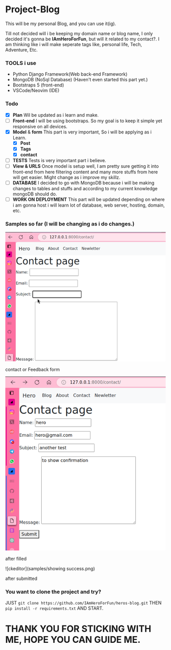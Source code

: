 # Project-Blog

<p>This will be my personal Blog, and you can use it(ig).</p>

<p>Till not decided will i be keeping my domain name or blog name, I only decided it's gonna be <b>IAmHeroForFun</b>, but will it related to my contact?. I am thinking like i will make seperate tags like, personal life, Tech, Adventure, Etc.</p>

### TOOLS i use
- Python Django Framework(Web back-end Framework)
- MongoDB (NoSql Database) (Haven't even started this part yet.)
- Bootstraps 5 (front-end)
- VSCode/Neovim (IDE)

### Todo
- [x] **Plan** Wil be updated as i learn and make.
- [ ] **Front-end** I will be using bootstraps. So my goal is to keep it simple yet responsive on all devices. 
- [x] **Model** & **form** This part is very important, So i will be applying as i Learn.
    - [x] **Post** 
    - [x] **Tags**
    - [x] **contact**
- [ ] **TESTS** Tests is very important part i believe.
- [ ] **View & URLS** Once model is setup well, I am pretty sure getting it into front-end from here filtering content and many more stuffs from here will get easier. Might change as i improve my skillz.
- [ ] **DATABASE** I decided to go with MongoDB because i will be making changes to tables and stuffs and according to my current knowledge mongoDB should do.
- [ ] **WORK ON DEPLOYMENT** This part will be updated depending on where i am gonna host i will learn lot of database, web server, hosting, domain, etc.

### Samples so far (I will be changing as i do changes.)

![tags](samples/contactmain.png) <p>contact or Feedback form</p>
![categories](samples/contactfilled.png) <p>after filled</p>
![ckeditor](samples/showing success.png) <p>after submitted</p>

### You want to clone the project and try? 
JUST
`git clone https://github.com/IAmHeroForFun/heros-blog.git`
THEN
`pip install -r requirements.txt`
AND START.

THANK YOU FOR STICKING WITH ME, HOPE YOU CAN GUIDE ME.
=======================================================
